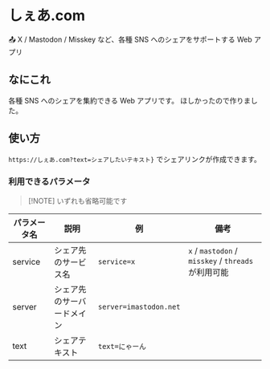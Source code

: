 # しぇあ.com

📤 X / Mastodon / Misskey など、各種 SNS へのシェアをサポートする Web アプリ

## なにこれ

各種 SNS へのシェアを集約できる Web アプリです。 ほしかったので作りました。

## 使い方

`https://しぇあ.com?text=シェアしたいテキスト}` でシェアリンクが作成できます。

### 利用できるパラメータ

> [!NOTE] いずれも省略可能です

| パラメータ名 | 説明                       | 例                     | 備考                                                |
| ------------ | -------------------------- | ---------------------- | --------------------------------------------------- |
| service      | シェア先のサービス名       | `service=x`            | `x` / `mastodon` / `misskey` / `threads` が利用可能 |
| server       | シェア先のサーバードメイン | `server=imastodon.net` |                                                     |
| text         | シェアテキスト             | `text=にゃーん`        |                                                     |
